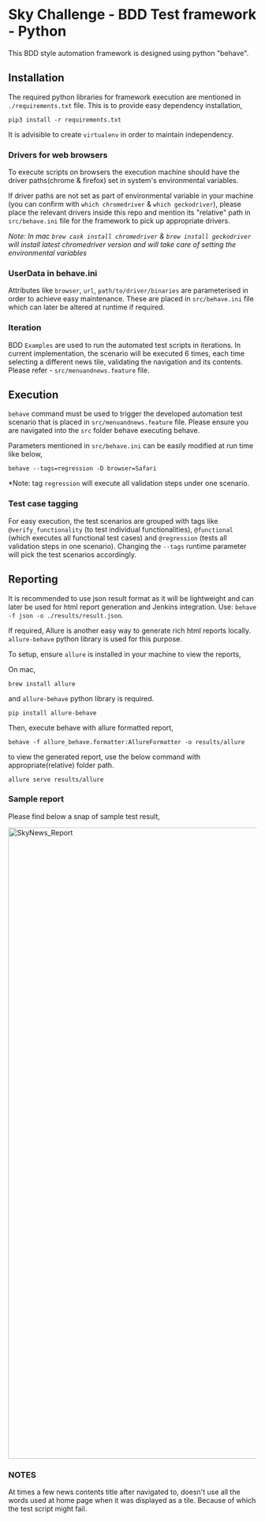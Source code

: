 # Sky Challenge - BDD Test framework - Python

This BDD style automation framework is designed using python "behave".

## Installation

The required python libraries for framework execution are mentioned in `./requirements.txt` file. This is to provide easy dependency installation,

    pip3 install -r requirements.txt

It is advisible to create `virtualenv` in order to maintain independency.

### Drivers for web browsers

To execute scripts on browsers the execution machine should have the driver paths(chrome & firefox) set in system's environmental variables.

If driver paths are not set as part of environmental variable in your machine (you can confirm with `which chromedriver` & `which geckodriver`), please place the relevant drivers inside this repo and mention its "relative" path in `src/behave.ini` file for the framework to pick up appropriate drivers.

*Note: In mac `brew cask install chromedriver` & `brew install geckodriver` will install latest chromedriver version and will take care of setting the environmental variables*

### UserData in behave.ini

Attributes like `browser`, `url`, `path/to/driver/binaries` are parameterised in order to achieve easy maintenance. These are placed in `src/behave.ini` file which can later be altered at runtime if required.

### Iteration

BDD `Examples` are used to run the automated test scripts in iterations. In current implementation, the scenario will be executed 6 times, each time selecting a different news tile, validating the navigation and its contents. Please refer - `src/menuandnews.feature` file.

## Execution

`behave` command must be used to trigger the developed automation test scenario that is placed in `src/menuandnews.feature` file. Please ensure you are navigated into the `src` folder behave executing behave.

Parameters mentioned in `src/behave.ini` can be easily modified at run time like below,

    behave --tags=regression -D browser=Safari

*Note: tag `regression` will execute all validation steps under one scenario.

### Test case tagging

For easy execution, the test scenarios are grouped with tags like `@verify_functionality` (to test individual functionalities), `@functional` (which executes all functional test cases) and `@regression` (tests all validation steps in one scenario). Changing the `--tags` runtime parameter will pick the test scenarios accordingly.

## Reporting

It is recommended to use json result format as it will be lightweight and can later be used for html report generation and Jenkins integration. Use: `behave -f json -o ./results/result.json`.

If required, Allure is another easy way to generate rich html reports locally. `allure-behave` python library is used for this purpose.

To setup, ensure `allure` is installed in your machine to view the reports,

On mac,

    brew install allure

and `allure-behave` python library is required.

    pip install allure-behave

Then, execute behave with allure formatted report,

    behave -f allure_behave.formatter:AllureFormatter -o results/allure

to view the generated report, use the below command with appropriate(relative) folder path.

    allure serve results/allure

### Sample report

Please find below a snap of sample test result,

<img width="1280" alt="SkyNews_Report" src="https://user-images.githubusercontent.com/32310710/59247308-d60f3200-8c16-11e9-823f-2d871b4e46e9.png">

### NOTES

At times a few news contents title after navigated to, doesn't use all the words used at home page when it was displayed as a tile. Because of which the test script might fail.

